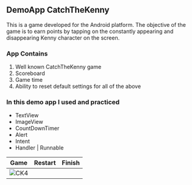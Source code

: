 ## DemoApp CatchTheKenny
This is a game developed for the Android platform. The objective of the game is to earn points by tapping on the constantly appearing and disappearing Kenny character on the screen.
### App Contains
1. Well known CatchTheKenny game
2. Scoreboard
3. Game time
4. Ability to reset default settings for all of the above

### In this demo app I used and practiced
- TextView
- ImageView
- CountDownTimer
- Alert
- Intent
- Handler | Runnable

| Game | Restart  | Finish  |
| ------------ | ------------ | ------------ |
| ![CK4](https://github.com/emreosmanc/DemoAppCatchTheKenny/assets/160953680/b0987169-2915-415b-9593-e95e702f20b1)  |   |   |
